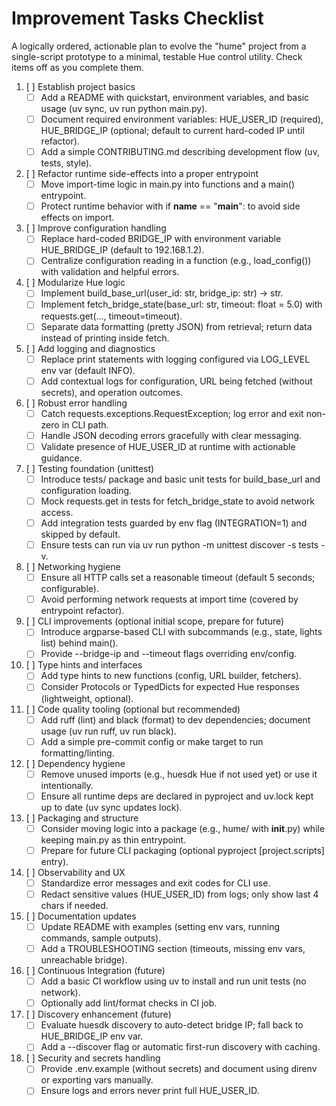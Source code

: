 # Improvement Tasks Checklist

A logically ordered, actionable plan to evolve the "hume" project from a single-script prototype to a minimal, testable Hue control utility. Check items off as you complete them.

1. [ ] Establish project basics
   - [ ] Add a README with quickstart, environment variables, and basic usage (uv sync, uv run python main.py).
   - [ ] Document required environment variables: HUE_USER_ID (required), HUE_BRIDGE_IP (optional; default to current hard-coded IP until refactor).
   - [ ] Add a simple CONTRIBUTING.md describing development flow (uv, tests, style).

2. [ ] Refactor runtime side-effects into a proper entrypoint
   - [ ] Move import-time logic in main.py into functions and a main() entrypoint.
   - [ ] Protect runtime behavior with if __name__ == "__main__": to avoid side effects on import.

3. [ ] Improve configuration handling
   - [ ] Replace hard-coded BRIDGE_IP with environment variable HUE_BRIDGE_IP (default to 192.168.1.2).
   - [ ] Centralize configuration reading in a function (e.g., load_config()) with validation and helpful errors.

4. [ ] Modularize Hue logic
   - [ ] Implement build_base_url(user_id: str, bridge_ip: str) -> str.
   - [ ] Implement fetch_bridge_state(base_url: str, timeout: float = 5.0) with requests.get(..., timeout=timeout).
   - [ ] Separate data formatting (pretty JSON) from retrieval; return data instead of printing inside fetch.

5. [ ] Add logging and diagnostics
   - [ ] Replace print statements with logging configured via LOG_LEVEL env var (default INFO).
   - [ ] Add contextual logs for configuration, URL being fetched (without secrets), and operation outcomes.

6. [ ] Robust error handling
   - [ ] Catch requests.exceptions.RequestException; log error and exit non-zero in CLI path.
   - [ ] Handle JSON decoding errors gracefully with clear messaging.
   - [ ] Validate presence of HUE_USER_ID at runtime with actionable guidance.

7. [ ] Testing foundation (unittest)
   - [ ] Introduce tests/ package and basic unit tests for build_base_url and configuration loading.
   - [ ] Mock requests.get in tests for fetch_bridge_state to avoid network access.
   - [ ] Add integration tests guarded by env flag (INTEGRATION=1) and skipped by default.
   - [ ] Ensure tests can run via uv run python -m unittest discover -s tests -v.

8. [ ] Networking hygiene
   - [ ] Ensure all HTTP calls set a reasonable timeout (default 5 seconds; configurable).
   - [ ] Avoid performing network requests at import time (covered by entrypoint refactor).

9. [ ] CLI improvements (optional initial scope, prepare for future)
   - [ ] Introduce argparse-based CLI with subcommands (e.g., state, lights list) behind main().
   - [ ] Provide --bridge-ip and --timeout flags overriding env/config.

10. [ ] Type hints and interfaces
    - [ ] Add type hints to new functions (config, URL builder, fetchers).
    - [ ] Consider Protocols or TypedDicts for expected Hue responses (lightweight, optional).

11. [ ] Code quality tooling (optional but recommended)
    - [ ] Add ruff (lint) and black (format) to dev dependencies; document usage (uv run ruff, uv run black).
    - [ ] Add a simple pre-commit config or make target to run formatting/linting.

12. [ ] Dependency hygiene
    - [ ] Remove unused imports (e.g., huesdk Hue if not used yet) or use it intentionally.
    - [ ] Ensure all runtime deps are declared in pyproject and uv.lock kept up to date (uv sync updates lock).

13. [ ] Packaging and structure
    - [ ] Consider moving logic into a package (e.g., hume/ with __init__.py) while keeping main.py as thin entrypoint.
    - [ ] Prepare for future CLI packaging (optional pyproject [project.scripts] entry).

14. [ ] Observability and UX
    - [ ] Standardize error messages and exit codes for CLI use.
    - [ ] Redact sensitive values (HUE_USER_ID) from logs; only show last 4 chars if needed.

15. [ ] Documentation updates
    - [ ] Update README with examples (setting env vars, running commands, sample outputs).
    - [ ] Add a TROUBLESHOOTING section (timeouts, missing env vars, unreachable bridge).

16. [ ] Continuous Integration (future)
    - [ ] Add a basic CI workflow using uv to install and run unit tests (no network).
    - [ ] Optionally add lint/format checks in CI job.

17. [ ] Discovery enhancement (future)
    - [ ] Evaluate huesdk discovery to auto-detect bridge IP; fall back to HUE_BRIDGE_IP env var.
    - [ ] Add a --discover flag or automatic first-run discovery with caching.

18. [ ] Security and secrets handling
    - [ ] Provide .env.example (without secrets) and document using direnv or exporting vars manually.
    - [ ] Ensure logs and errors never print full HUE_USER_ID.
